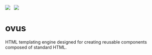 ![](https://img.shields.io/badge/version-0.0.9-blue?style=for-the-badge) &nbsp;
![](https://img.shields.io/badge/coverage-100%25-forestgreen?style=for-the-badge)

# ovus

HTML templating engine designed for creating reusable components composed of
standard HTML.
